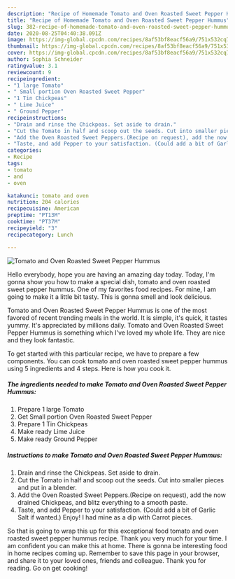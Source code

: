 ```yaml
---
description: "Recipe of Homemade Tomato and Oven Roasted Sweet Pepper Hummus"
title: "Recipe of Homemade Tomato and Oven Roasted Sweet Pepper Hummus"
slug: 382-recipe-of-homemade-tomato-and-oven-roasted-sweet-pepper-hummus
date: 2020-08-25T04:40:38.091Z
image: https://img-global.cpcdn.com/recipes/8af53bf8eacf56a9/751x532cq70/tomato-and-oven-roasted-sweet-pepper-hummus-recipe-main-photo.jpg
thumbnail: https://img-global.cpcdn.com/recipes/8af53bf8eacf56a9/751x532cq70/tomato-and-oven-roasted-sweet-pepper-hummus-recipe-main-photo.jpg
cover: https://img-global.cpcdn.com/recipes/8af53bf8eacf56a9/751x532cq70/tomato-and-oven-roasted-sweet-pepper-hummus-recipe-main-photo.jpg
author: Sophia Schneider
ratingvalue: 3.1
reviewcount: 9
recipeingredient:
- "1 large Tomato"
- " Small portion Oven Roasted Sweet Pepper"
- "1 Tin Chickpeas"
- " Lime Juice"
- " Ground Pepper"
recipeinstructions:
- "Drain and rinse the Chickpeas. Set aside to drain."
- "Cut the Tomato in half and scoop out the seeds. Cut into smaller pieces and put in a blender."
- "Add the Oven Roasted Sweet Peppers.(Recipe on request), add the now drained Chickpeas, and blitz everything to a smooth paste."
- "Taste, and add Pepper to your satisfaction. (Could add a bit of Garlic Salt if wanted.) Enjoy! I had mine as a dip with Carrot pieces."
categories:
- Recipe
tags:
- tomato
- and
- oven

katakunci: tomato and oven 
nutrition: 204 calories
recipecuisine: American
preptime: "PT13M"
cooktime: "PT37M"
recipeyield: "3"
recipecategory: Lunch

---
```



![Tomato and Oven Roasted Sweet Pepper Hummus](https://img-global.cpcdn.com/recipes/8af53bf8eacf56a9/751x532cq70/tomato-and-oven-roasted-sweet-pepper-hummus-recipe-main-photo.jpg)

Hello everybody, hope you are having an amazing day today. Today, I'm gonna show you how to make a special dish, tomato and oven roasted sweet pepper hummus. One of my favorites food recipes. For mine, I am going to make it a little bit tasty. This is gonna smell and look delicious.

Tomato and Oven Roasted Sweet Pepper Hummus is one of the most favored of recent trending meals in the world. It is simple, it's quick, it tastes yummy. It's appreciated by millions daily. Tomato and Oven Roasted Sweet Pepper Hummus is something which I've loved my whole life. They are nice and they look fantastic.




To get started with this particular recipe, we have to prepare a few components. You can cook tomato and oven roasted sweet pepper hummus using 5 ingredients and 4 steps. Here is how you cook it.

<!--inarticleads1-->

##### The ingredients needed to make Tomato and Oven Roasted Sweet Pepper Hummus:

1. Prepare 1 large Tomato
1. Get  Small portion Oven Roasted Sweet Pepper
1. Prepare 1 Tin Chickpeas
1. Make ready  Lime Juice
1. Make ready  Ground Pepper




<!--inarticleads2-->

##### Instructions to make Tomato and Oven Roasted Sweet Pepper Hummus:

1. Drain and rinse the Chickpeas. Set aside to drain.
1. Cut the Tomato in half and scoop out the seeds. Cut into smaller pieces and put in a blender.
1. Add the Oven Roasted Sweet Peppers.(Recipe on request), add the now drained Chickpeas, and blitz everything to a smooth paste.
1. Taste, and add Pepper to your satisfaction. (Could add a bit of Garlic Salt if wanted.) Enjoy! I had mine as a dip with Carrot pieces.




So that is going to wrap this up for this exceptional food tomato and oven roasted sweet pepper hummus recipe. Thank you very much for your time. I am confident you can make this at home. There is gonna be interesting food in home recipes coming up. Remember to save this page in your browser, and share it to your loved ones, friends and colleague. Thank you for reading. Go on get cooking!
